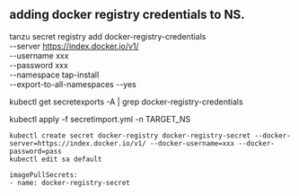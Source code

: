 ## adding docker registry credentials to NS.

tanzu secret registry add docker-registry-credentials \
--server https://index.docker.io/v1/  \
--username xxx \
--password xxx \
--namespace tap-install \
--export-to-all-namespaces --yes

kubectl get secretexports -A | grep docker-registry-credentials

kubectl apply -f secretimport.yml -n TARGET_NS



```
kubectl create secret docker-registry docker-registry-secret --docker-server=https://index.docker.io/v1/ --docker-username=xxx --docker-password=pass
kubectl edit sa default 

imagePullSecrets:
- name: docker-registry-secret
```
